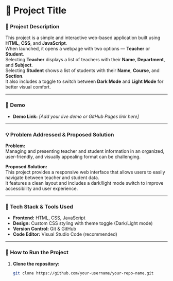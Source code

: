 # 📘 Project Title

### 📝 Project Description  
This project is a simple and interactive web-based application built using **HTML**, **CSS**, and **JavaScript**.  
When launched, it opens a webpage with two options — **Teacher** or **Student**.  
Selecting **Teacher** displays a list of teachers with their **Name**, **Department**, and **Subject**.  
Selecting **Student** shows a list of students with their **Name**, **Course**, and **Section**.  
It also includes a toggle to switch between **Dark Mode** and **Light Mode** for better visual comfort.

---

### 🎥 Demo  
- **Demo Link:** *[Add your live demo or GitHub Pages link here]*  
---

### 💡 Problem Addressed & Proposed Solution  
**Problem:**  
Managing and presenting teacher and student information in an organized, user-friendly, and visually appealing format can be challenging.  

**Proposed Solution:**  
This project provides a responsive web interface that allows users to easily navigate between teacher and student data.  
It features a clean layout and includes a dark/light mode switch to improve accessibility and user experience.

---

### 🧰 Tech Stack & Tools Used  
- **Frontend:** HTML, CSS, JavaScript  
- **Design:** Custom CSS styling with theme toggle (Dark/Light mode)  
- **Version Control:** Git & GitHub  
- **Code Editor:** Visual Studio Code (recommended)

---

### 🚀 How to Run the Project  

1. **Clone the repository:**
   ```bash
   git clone https://github.com/your-username/your-repo-name.git
